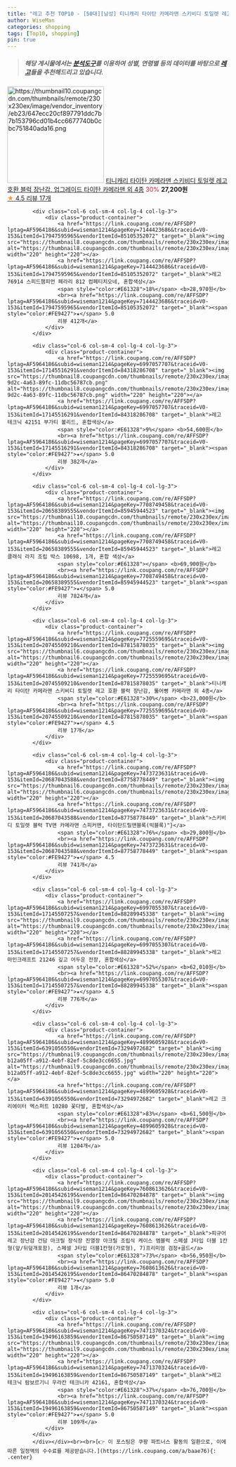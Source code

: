 ```yaml
---
title: "레고 추천 TOP10 - [50대][남성] 티니캐리 타이탄 카메라맨 스키비디 토일렛 레고 호환 블럭 장난감, 업그레이드 타이탄 카메라맨 외 4종"
author: WiseMan
categories: shopping
tags: [Top10, shopping]
pin: true
---
```


> ##### 해당 게시물에서는 [**분석도구**](https://itemscout.io/)를 이용하여 **성별**, **연령별** 등의 데이터를 바탕으로 [**레고**](https://link.coupang.com/a/baae76)들을 추천해드리고 있습니다.
<div class="container"><div class="row">
            <div class="col-6 col-sm-4 col-lg-4 col-lg-3">
                <div class="product-container">
                    <a href="https://link.coupang.com/re/AFFSDP?lptag=AF5964186&subid=wiseman1214&pageKey=7725559695&traceid=V0-153&itemId=20745509212&vendorItemId=87815878029" target="_blank"><img src="https://thumbnail10.coupangcdn.com/thumbnails/remote/230x230ex/image/vendor_inventory/eb23/647ecc20cf897791ddc7b7b153796cd01b4cc6677740b0cbc751840ada16.png" alt="https://thumbnail10.coupangcdn.com/thumbnails/remote/230x230ex/image/vendor_inventory/eb23/647ecc20cf897791ddc7b7b153796cd01b4cc6677740b0cbc751840ada16.png" width="220" height="220"></a>
                    <a href="https://link.coupang.com/re/AFFSDP?lptag=AF5964186&subid=wiseman1214&pageKey=7725559695&traceid=V0-153&itemId=20745509212&vendorItemId=87815878029" target="_blank">티니캐리 타이탄 카메라맨 스키비디 토일렛 레고 호환 블럭 장난감, 업그레이드 타이탄 카메라맨 외 4종</a>
                    <span style="color:#E61328">30%</span> <b>27,200원</b>
                    <br><a href="https://link.coupang.com/re/AFFSDP?lptag=AF5964186&subid=wiseman1214&pageKey=7725559695&traceid=V0-153&itemId=20745509212&vendorItemId=87815878029" target="_blank"><span style="color:#FE9427">★</span> 4.5
                    리뷰 17개</a>
                </div>
            </div>
            
            <div class="col-6 col-sm-4 col-lg-4 col-lg-3">
                <div class="product-container">
                    <a href="https://link.coupang.com/re/AFFSDP?lptag=AF5964186&subid=wiseman1214&pageKey=7144423686&traceid=V0-153&itemId=17947595965&vendorItemId=85105352072" target="_blank"><img src="https://thumbnail8.coupangcdn.com/thumbnails/remote/230x230ex/image/rs_quotation_api/zxsqv8d9/94a35fa9680d431da89dbc9f69223baf.png" alt="https://thumbnail8.coupangcdn.com/thumbnails/remote/230x230ex/image/rs_quotation_api/zxsqv8d9/94a35fa9680d431da89dbc9f69223baf.png" width="220" height="220"></a>
                    <a href="https://link.coupang.com/re/AFFSDP?lptag=AF5964186&subid=wiseman1214&pageKey=7144423686&traceid=V0-153&itemId=17947595965&vendorItemId=85105352072" target="_blank">레고 76914 스피드챔피언 페라리 812 컴페티치오네, 혼합색상</a>
                    <span style="color:#E61328">18%</span> <b>28,970원</b>
                    <br><a href="https://link.coupang.com/re/AFFSDP?lptag=AF5964186&subid=wiseman1214&pageKey=7144423686&traceid=V0-153&itemId=17947595965&vendorItemId=85105352072" target="_blank"><span style="color:#FE9427">★</span> 5.0
                    리뷰 412개</a>
                </div>
            </div>
            
            <div class="col-6 col-sm-4 col-lg-4 col-lg-3">
                <div class="product-container">
                    <a href="https://link.coupang.com/re/AFFSDP?lptag=AF5964186&subid=wiseman1214&pageKey=6997057707&traceid=V0-153&itemId=17145516291&vendorItemId=84318286708" target="_blank"><img src="https://thumbnail8.coupangcdn.com/thumbnails/remote/230x230ex/image/retail/images/2022/12/15/13/8/6fbb2c6d-9d2c-4a63-89fc-11dbc56787cb.png" alt="https://thumbnail8.coupangcdn.com/thumbnails/remote/230x230ex/image/retail/images/2022/12/15/13/8/6fbb2c6d-9d2c-4a63-89fc-11dbc56787cb.png" width="220" height="220"></a>
                    <a href="https://link.coupang.com/re/AFFSDP?lptag=AF5964186&subid=wiseman1214&pageKey=6997057707&traceid=V0-153&itemId=17145516291&vendorItemId=84318286708" target="_blank">레고 테크닉 42151 부가티 볼리드, 혼합색상</a>
                    <span style="color:#E61328">9%</span> <b>54,600원</b>
                    <br><a href="https://link.coupang.com/re/AFFSDP?lptag=AF5964186&subid=wiseman1214&pageKey=6997057707&traceid=V0-153&itemId=17145516291&vendorItemId=84318286708" target="_blank"><span style="color:#FE9427">★</span> 5.0
                    리뷰 382개</a>
                </div>
            </div>
            
            <div class="col-6 col-sm-4 col-lg-4 col-lg-3">
                <div class="product-container">
                    <a href="https://link.coupang.com/re/AFFSDP?lptag=AF5964186&subid=wiseman1214&pageKey=7708749458&traceid=V0-153&itemId=20658389555&vendorItemId=85945944523" target="_blank"><img src="https://thumbnail10.coupangcdn.com/thumbnails/remote/230x230ex/image/vendor_inventory/bd3d/e3a61fef5c7f468f2c5da2e264681eabc60567ee6c17de7c426f72ecbbb9.jpg" alt="https://thumbnail10.coupangcdn.com/thumbnails/remote/230x230ex/image/vendor_inventory/bd3d/e3a61fef5c7f468f2c5da2e264681eabc60567ee6c17de7c426f72ecbbb9.jpg" width="220" height="220"></a>
                    <a href="https://link.coupang.com/re/AFFSDP?lptag=AF5964186&subid=wiseman1214&pageKey=7708749458&traceid=V0-153&itemId=20658389555&vendorItemId=85945944523" target="_blank">레고 클래식 라지 조립 박스 10698, 1개, 혼합 색상</a>
                    <span style="color:#E61328"></span> <b>69,900원</b>
                    <br><a href="https://link.coupang.com/re/AFFSDP?lptag=AF5964186&subid=wiseman1214&pageKey=7708749458&traceid=V0-153&itemId=20658389555&vendorItemId=85945944523" target="_blank"><span style="color:#FE9427">★</span> 5.0
                    리뷰 7824개</a>
                </div>
            </div>
            
            <div class="col-6 col-sm-4 col-lg-4 col-lg-3">
                <div class="product-container">
                    <a href="https://link.coupang.com/re/AFFSDP?lptag=AF5964186&subid=wiseman1214&pageKey=7725559695&traceid=V0-153&itemId=20745509210&vendorItemId=87815878035" target="_blank"><img src="https://thumbnail6.coupangcdn.com/thumbnails/remote/230x230ex/image/vendor_inventory/4bab/fbdf6034147b62b51f5a12570aec0eed89638f695aabdd20a631ddb59f0b.png" alt="https://thumbnail6.coupangcdn.com/thumbnails/remote/230x230ex/image/vendor_inventory/4bab/fbdf6034147b62b51f5a12570aec0eed89638f695aabdd20a631ddb59f0b.png" width="220" height="220"></a>
                    <a href="https://link.coupang.com/re/AFFSDP?lptag=AF5964186&subid=wiseman1214&pageKey=7725559695&traceid=V0-153&itemId=20745509210&vendorItemId=87815878035" target="_blank">티니캐리 타이탄 카메라맨 스키비디 토일렛 레고 호환 블럭 장난감, 뚫어뻥 카메라맨 외 4종</a>
                    <span style="color:#E61328">30%</span> <b>23,000원</b>
                    <br><a href="https://link.coupang.com/re/AFFSDP?lptag=AF5964186&subid=wiseman1214&pageKey=7725559695&traceid=V0-153&itemId=20745509210&vendorItemId=87815878035" target="_blank"><span style="color:#FE9427">★</span> 4.5
                    리뷰 17개</a>
                </div>
            </div>
            
            <div class="col-6 col-sm-4 col-lg-4 col-lg-3">
                <div class="product-container">
                    <a href="https://link.coupang.com/re/AFFSDP?lptag=AF5964186&subid=wiseman1214&pageKey=7473723631&traceid=V0-153&itemId=20687043588&vendorItemId=87758778449" target="_blank"><img src="https://thumbnail6.coupangcdn.com/thumbnails/remote/230x230ex/image/vendor_inventory/2fa2/096876ccd3146a50b6001ec3c8ba7760a85bfbb3a7e50680a46bb8bc782c.jpg" alt="https://thumbnail6.coupangcdn.com/thumbnails/remote/230x230ex/image/vendor_inventory/2fa2/096876ccd3146a50b6001ec3c8ba7760a85bfbb3a7e50680a46bb8bc782c.jpg" width="220" height="220"></a>
                    <a href="https://link.coupang.com/re/AFFSDP?lptag=AF5964186&subid=wiseman1214&pageKey=7473723631&traceid=V0-153&itemId=20687043588&vendorItemId=87758778449" target="_blank">스키비디 토일렛 블럭 TV맨 카메라맨 스피커맨, 타이탄드릴맨블록(빅블록)"}</a>
                    <span style="color:#E61328">76%</span> <b>29,800원</b>
                    <br><a href="https://link.coupang.com/re/AFFSDP?lptag=AF5964186&subid=wiseman1214&pageKey=7473723631&traceid=V0-153&itemId=20687043588&vendorItemId=87758778449" target="_blank"><span style="color:#FE9427">★</span> 4.5
                    리뷰 741개</a>
                </div>
            </div>
            
            <div class="col-6 col-sm-4 col-lg-4 col-lg-3">
                <div class="product-container">
                    <a href="https://link.coupang.com/re/AFFSDP?lptag=AF5964186&subid=wiseman1214&pageKey=6997055307&traceid=V0-153&itemId=17145507257&vendorItemId=88289945338" target="_blank"><img src="https://thumbnail9.coupangcdn.com/thumbnails/remote/230x230ex/image/vendor_inventory/de60/f266f3b78a9be740ae222fa016a7eacdf20cc1f320af37ddbc5f6aa3f8b5.png" alt="https://thumbnail9.coupangcdn.com/thumbnails/remote/230x230ex/image/vendor_inventory/de60/f266f3b78a9be740ae222fa016a7eacdf20cc1f320af37ddbc5f6aa3f8b5.png" width="220" height="220"></a>
                    <a href="https://link.coupang.com/re/AFFSDP?lptag=AF5964186&subid=wiseman1214&pageKey=6997055307&traceid=V0-153&itemId=17145507257&vendorItemId=88289945338" target="_blank">레고 마인크래프트 21246 깊고 어두운 전장, 혼합색상</a>
                    <span style="color:#E61328">52%</span> <b>62,010원</b>
                    <br><a href="https://link.coupang.com/re/AFFSDP?lptag=AF5964186&subid=wiseman1214&pageKey=6997055307&traceid=V0-153&itemId=17145507257&vendorItemId=88289945338" target="_blank"><span style="color:#FE9427">★</span> 4.5
                    리뷰 776개</a>
                </div>
            </div>
            
            <div class="col-6 col-sm-4 col-lg-4 col-lg-3">
                <div class="product-container">
                    <a href="https://link.coupang.com/re/AFFSDP?lptag=AF5964186&subid=wiseman1214&pageKey=4899605928&traceid=V0-153&itemId=6391056550&vendorItemId=73294972682" target="_blank"><img src="https://thumbnail9.coupangcdn.com/thumbnails/remote/230x230ex/image/retail/images/1752780246836878-b12a05ff-a912-4ebf-82ef-5c8de3cc6655.jpg" alt="https://thumbnail9.coupangcdn.com/thumbnails/remote/230x230ex/image/retail/images/1752780246836878-b12a05ff-a912-4ebf-82ef-5c8de3cc6655.jpg" width="220" height="220"></a>
                    <a href="https://link.coupang.com/re/AFFSDP?lptag=AF5964186&subid=wiseman1214&pageKey=4899605928&traceid=V0-153&itemId=6391056550&vendorItemId=73294972682" target="_blank">레고 크리에이터 엑스퍼트 10280 꽃다발, 혼합색상</a>
                    <span style="color:#E61328">83%</span> <b>61,500원</b>
                    <br><a href="https://link.coupang.com/re/AFFSDP?lptag=AF5964186&subid=wiseman1214&pageKey=4899605928&traceid=V0-153&itemId=6391056550&vendorItemId=73294972682" target="_blank"><span style="color:#FE9427">★</span> 5.0
                    리뷰 1204개</a>
                </div>
            </div>
            
            <div class="col-6 col-sm-4 col-lg-4 col-lg-3">
                <div class="product-container">
                    <a href="https://link.coupang.com/re/AFFSDP?lptag=AF5964186&subid=wiseman1214&pageKey=7608613626&traceid=V0-153&itemId=20145426195&vendorItemId=86470284878" target="_blank"><img src="https://thumbnail9.coupangcdn.com/thumbnails/remote/230x230ex/image/vendor_inventory/4682/b52b6bbd11284444344fbe107b280ec65e8ff4a847724e56f80958cc2b57.jpg" alt="https://thumbnail9.coupangcdn.com/thumbnails/remote/230x230ex/image/vendor_inventory/4682/b52b6bbd11284444344fbe107b280ec65e8ff4a847724e56f80958cc2b57.jpg" width="220" height="220"></a>
                    <a href="https://link.coupang.com/re/AFFSDP?lptag=AF5964186&subid=wiseman1214&pageKey=7608613626&traceid=V0-153&itemId=20145426195&vendorItemId=86470284878" target="_blank">피규어 레고 장난감 건담 아크릴 장식장 진열장 아크릴 조립식 케이스 엠블럭 스페셜 J타입 더블 1칸형(앞/뒤덮개포함), 스페셜 J타입 더블1칸형(가로형), 7)프리미엄 검정+골드</a>
                    <span style="color:#E61328">73%</span> <b>56,950원</b>
                    <br><a href="https://link.coupang.com/re/AFFSDP?lptag=AF5964186&subid=wiseman1214&pageKey=7608613626&traceid=V0-153&itemId=20145426195&vendorItemId=86470284878" target="_blank"><span style="color:#FE9427">★</span> 5.0
                    리뷰 1개</a>
                </div>
            </div>
            
            <div class="col-6 col-sm-4 col-lg-4 col-lg-3">
                <div class="product-container">
                    <a href="https://link.coupang.com/re/AFFSDP?lptag=AF5964186&subid=wiseman1214&pageKey=7471370324&traceid=V0-153&itemId=19496163859&vendorItemId=86750587149" target="_blank"><img src="https://thumbnail9.coupangcdn.com/thumbnails/remote/230x230ex/image/vendor_inventory/804f/393987b89a1d968d5dd26be07526077cd466a7fbbd1a03e9993d67046ddd.jpg" alt="https://thumbnail9.coupangcdn.com/thumbnails/remote/230x230ex/image/vendor_inventory/804f/393987b89a1d968d5dd26be07526077cd466a7fbbd1a03e9993d67046ddd.jpg" width="220" height="220"></a>
                    <a href="https://link.coupang.com/re/AFFSDP?lptag=AF5964186&subid=wiseman1214&pageKey=7471370324&traceid=V0-153&itemId=19496163859&vendorItemId=86750587149" target="_blank">레고 테크닉 람보르기니 우라칸 테크니카 42161, 혼합색상</a>
                    <span style="color:#E61328">37%</span> <b>76,700원</b>
                    <br><a href="https://link.coupang.com/re/AFFSDP?lptag=AF5964186&subid=wiseman1214&pageKey=7471370324&traceid=V0-153&itemId=19496163859&vendorItemId=86750587149" target="_blank"><span style="color:#FE9427">★</span> 5.0
                    리뷰 109개</a>
                </div>
            </div>
            </div></div><br><br>[👉 이 포스팅은 쿠팡 파트너스 활동의 일환으로, 이에 따른 일정액의 수수료를 제공받습니다.](https://link.coupang.com/a/baae76){: .center}